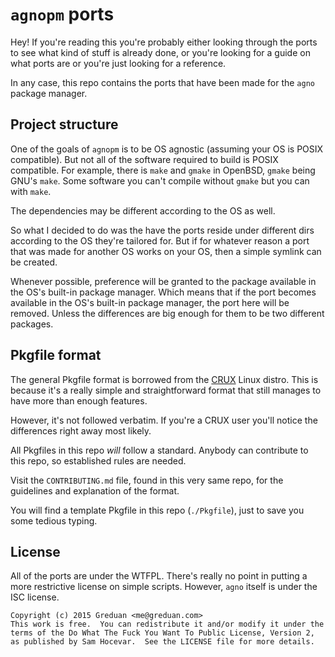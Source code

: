 # `agnopm` ports

Hey!  If you're reading this you're probably either looking through the ports
to see what kind of stuff is already done, or you're looking for a guide on what
ports are or you're just looking for a reference.

In any case, this repo contains the ports that have been made for the `agno`
package manager.

## Project structure

One of the goals of `agnopm` is to be OS agnostic (assuming your OS is POSIX
compatible).  But not all of the software required to build is POSIX compatible.
For example, there is `make` and `gmake` in OpenBSD, `gmake` being GNU's `make`.
Some software you can't compile without `gmake` but you can with `make`.

The dependencies may be different according to the OS as well.

So what I decided to do was the have the ports reside under different dirs
according to the OS they're tailored for.  But if for whatever reason a port
that was made for another OS works on your OS, then a simple symlink can be
created.

Whenever possible, preference will be granted to the package available in the
OS's built-in package manager.  Which means that if the port becomes available
in the OS's built-in package manager, the port here will be removed.  Unless the
differences are big enough for them to be two different packages.

## Pkgfile format

The general Pkgfile format is borrowed from the [CRUX][c] Linux distro.  This is
because it's a really simple and straightforward format that still manages to
have more than enough features.

[c]: https://crux.nu

However, it's not followed verbatim.  If you're a CRUX user you'll notice the
differences right away most likely.

All Pkgfiles in this repo *will* follow a standard.  Anybody can contribute to
this repo, so established rules are needed.

Visit the `CONTRIBUTING.md` file, found in this very same repo, for the
guidelines and explanation of the format.

You will find a template Pkgfile in this repo (`./Pkgfile`), just to save you
some tedious typing.

## License

All of the ports are under the WTFPL.  There's really no point in putting a more
restrictive license on simple scripts.  However, `agno` itself is under the
ISC license.

    Copyright (c) 2015 Greduan <me@greduan.com>
    This work is free.  You can redistribute it and/or modify it under the
    terms of the Do What The Fuck You Want To Public License, Version 2,
    as published by Sam Hocevar.  See the LICENSE file for more details.
